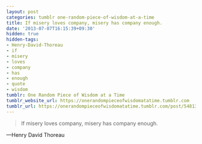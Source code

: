```yaml
---
layout: post
categories: tumblr one-random-piece-of-wisdom-at-a-time
title: If misery loves company, misery has company enough.
date: '2013-07-07T16:15:39+09:30'
hidden: true
hidden-tags:
- Henry-David-Thoreau
- if
- misery
- loves
- company
- has
- enough
- quote
- wisdom
tumblr: One Random Piece of Wisdom at a Time
tumblr_website_url: https://onerandompieceofwisdomatatime.tumblr.com
tumblr_url: https://onerandompieceofwisdomatatime.tumblr.com/post/54813851689/if-misery-loves-company-misery-has-company
---
```

> If misery loves company, misery has company enough.

—Henry David Thoreau
